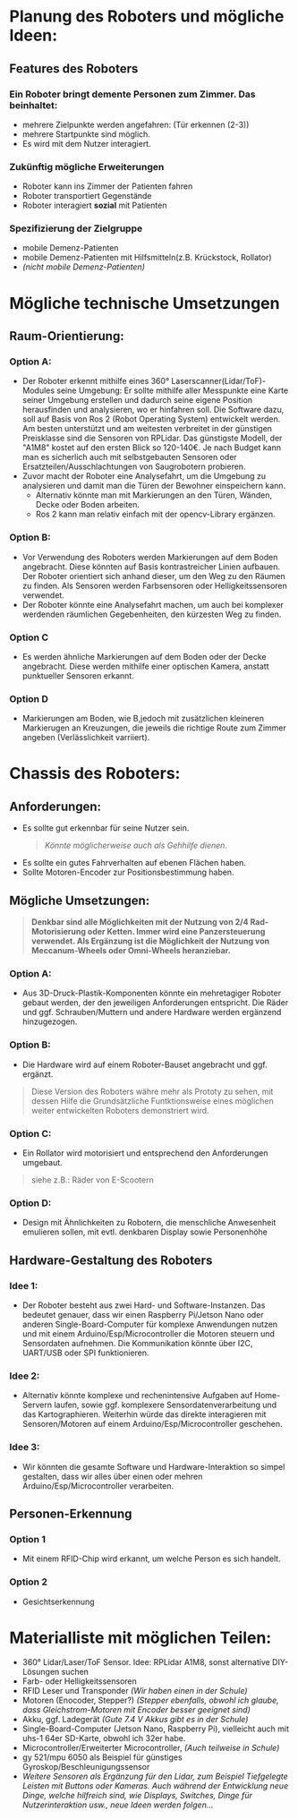 # Planung des Roboters und mögliche Ideen:

## Features des Roboters
### Ein Roboter bringt demente Personen zum Zimmer. Das beinhaltet:
* mehrere Zielpunkte werden angefahren: (Tür erkennen (2-3))
* mehrere Startpunkte sind möglich.
* Es wird mit dem Nutzer interagiert.
    <!---
    * Möglicherweise Problem bereitend, da es schwierig wird zu Beginn erkennen, wo 
    * der Roboter sich als Startpunkt befindet. Vllt. fester Startpunkt, von dem man den Roboter 
    * aus abholt oder mit Bodenmarkieren gesamter Raum eingrenzbar...
    --->
### Zukünftig mögliche Erweiterungen
* Roboter kann ins Zimmer der Patienten fahren
* Roboter transportiert Gegenstände
* Roboter interagiert **sozial** mit Patienten

### Spezifizierung der Zielgruppe
* mobile Demenz-Patienten 
* mobile Demenz-Patienten mit Hilfsmitteln(z.B. Krückstock, Rollator)
* *(nicht mobile Demenz-Patienten)*

# Mögliche technische Umsetzungen  
## Raum-Orientierung:
### Option A:
* Der Roboter erkennt mithilfe eines 360° Laserscanner(Lidar/ToF)-Modules seine Umgebung:
Er sollte mithilfe aller Messpunkte eine Karte seiner Umgebung erstellen und dadurch seine 
eigene Position herausfinden und analysieren, wo er hinfahren soll. Die Software dazu, soll auf Basis 
von Ros 2 (Robot Operating System) entwickelt werden.
Am besten unterstützt und am weitesten verbreitet in der günstigen Preisklasse sind die Sensoren von RPLidar.
Das günstigste Modell, der "A1M8" kostet auf den ersten Blick so 120-140€. Je nach Budget kann man es sicherlich auch
mit selbstgebauten Sensoren oder Ersatzteilen/Ausschlachtungen von Saugrobotern probieren.
* Zuvor macht der Roboter eine Analysefahrt, um die Umgebung zu analysieren und damit man die Türen der Bewohner einspeichern kann. 
    * Alternativ könnte man mit Markierungen an den Türen, Wänden, Decke oder Boden arbeiten.
    * Ros 2 kann man relativ einfach mit der opencv-Library ergänzen.
    
### Option B:
* Vor Verwendung des Roboters werden Markierungen auf dem Boden angebracht. Diese könnten auf Basis kontrastreicher Linien aufbauen. Der Roboter orientiert sich anhand dieser, um den Weg zu den Räumen zu finden. Als Sensoren werden Farbsensoren oder Helligkeitssensoren verwendet.
* Der Roboter könnte eine Analysefahrt machen, um auch bei komplexer werdenden räumlichen Gegebenheiten, den kürzesten Weg zu finden. 

### Option C
* Es werden ähnliche Markierungen auf dem Boden oder der Decke angebracht. Diese werden mithilfe einer optischen Kamera, anstatt punktueller Sensoren erkannt. 

### Option D
* Markierungen am Boden, wie B,jedoch mit zusätzlichen kleineren Markierugen an Kreuzungen, die jeweils die richtige Route zum Zimmer angeben (Verlässlichkeit varriiert).
# Chassis des Roboters:
## Anforderungen:
- Es sollte gut erkennbar für seine Nutzer sein.
    > *Könnte möglicherweise auch als Gehhilfe dienen.*
- Es sollte ein gutes Fahrverhalten auf ebenen Flächen haben.
- Sollte Motoren-Encoder zur Positionsbestimmung haben.
## Mögliche Umsetzungen:
> **Denkbar sind alle Möglichkeiten mit der Nutzung von 2/4 Rad-Motorisierung oder Ketten. Immer wird eine Panzersteuerung verwendet. Als Ergänzung ist die Möglichkeit der Nutzung von Meccanum-Wheels oder Omni-Wheels heranziebar.**
### Option A:
- Aus 3D-Druck-Plastik-Komponenten könnte ein mehretagiger Roboter gebaut werden, der den jeweiligen Anforderungen entspricht. Die Räder und ggf. Schrauben/Muttern und andere Hardware werden ergänzend hinzugezogen.
### Option B:
- Die Hardware wird auf einem Roboter-Bauset angebracht und ggf. ergänzt.
> Diese Version des Roboters währe mehr als Prototy zu sehen, mit dessen Hilfe die Grundsätzliche Funtktionsweise eines möglichen weiter entwickelten Roboters demonstriert wird. 
### Option C:
- Ein Rollator wird motorisiert und entsprechend den Anforderungen umgebaut. 
> siehe z.B.: Räder von E-Scootern
### Option D:
- Design mit Ähnlichkeiten zu Robotern, die menschliche Anwesenheit emulieren sollen, mit evtl. denkbaren Display sowie Personenhöhe

## Hardware-Gestaltung des Roboters
### Idee 1:
- Der Roboter besteht aus zwei Hard- und Software-Instanzen. 
Das bedeutet genauer, dass wir einen Raspberry Pi/Jetson Nano oder anderen Single-Board-Computer für komplexe Anwendungen nutzen und mit einem Arduino/Esp/Microcontroller die Motoren steuern und Sensordaten aufnehmen. Die Kommunikation könnte über I2C, UART/USB oder SPI funktionieren. 
### Idee 2:
- Alternativ könnte komplexe und rechenintensive Aufgaben auf Home-Servern laufen, sowie ggf. komplexere Sensordatenverarbeitung und das Kartographieren. Weiterhin würde das direkte interagieren mit Sensoren/Motoren auf einem Arduino/Esp/Microcontroller geschehen.
### Idee 3:
- Wir könnten die gesamte Software und Hardware-Interaktion so simpel gestalten, dass wir alles über einen oder mehren Arduino/Esp/Microcontroller verarbeiten.

## Personen-Erkennung
### Option 1
- Mit einem RFID-Chip wird erkannt, um welche Person es sich handelt.
### Option 2
- Gesichtserkennung



# Materialliste mit möglichen Teilen:

* 360° Lidar/Laser/ToF Sensor. Idee: RPLidar A1M8, sonst alternative DIY-Lösungen suchen
* Farb- oder Helligkeitssensoren
* RFID Leser und Transponder *(Wir haben einen in der Schule)*
* Motoren (Enocoder, Stepper?) *(Stepper ebenfalls, obwohl ich glaube, dass Gleichstrom-Motoren mit Encoder besser geeignet sind)*
* Akku, ggf. Ladegerät *(Gute 7.4 V Akkus gibt es in der Schule)*
* Single-Board-Computer (Jetson Nano, Raspberry Pi), vielleicht auch mit uhs-1 64er SD-Karte, obwohl ich 32er habe.
* Microcontroller/Erweiterter Microcontroller, *(Auch teilweise in Schule)*
* gy 521/mpu 6050 als Beispiel für günstiges Gyroskop/Beschleunigungssensor
* *Weitere Sensoren als Ergänzung für den Lidar, zum Beispiel Tiefgelegte Leisten mit Buttons oder Kameras.
Auch während der Entwicklung neue Dinge, welche hilfreich sind, wie Displays, Switches, Dinge für Nutzerinteraktion usw., neue Ideen werden folgen...*

